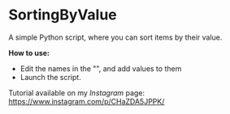# SortingByValue
A simple Python script, where you can sort items by their value.

**How to use:**
  - Edit the names in the "", and add values to them
  - Launch the script.

Tutorial available on my *Instagram* page: https://www.instagram.com/p/CHaZDA5JPPK/
